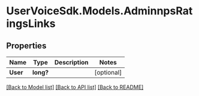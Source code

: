 # UserVoiceSdk.Models.AdminnpsRatingsLinks
## Properties

Name | Type | Description | Notes
------------ | ------------- | ------------- | -------------
**User** | **long?** |  | [optional] 

[[Back to Model list]](../README.md#documentation-for-models) [[Back to API list]](../README.md#documentation-for-api-endpoints) [[Back to README]](../README.md)

